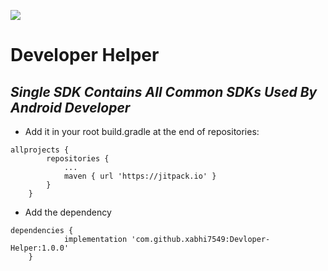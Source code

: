 [![](https://jitpack.io/v/xabhi7549/Devloper-Helper.svg)](https://jitpack.io/#xabhi7549/Devloper-Helper)

# Developer Helper
## _Single SDK Contains All Common SDKs Used By Android Developer_



- Add it in your root build.gradle at the end of repositories:


```
allprojects {
		repositories {
			...
			maven { url 'https://jitpack.io' }
		}
	}
```

- Add the dependency

```
dependencies {
	        implementation 'com.github.xabhi7549:Devloper-Helper:1.0.0'
	}
```
